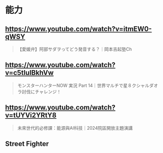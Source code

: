 # 能力

## https://www.youtube.com/watch?v=itmEW0-qWSY

> 【愛媛弁】阿部サダヲってどう発音する？｜岡本吉起塾Ch 

## https://www.youtube.com/watch?v=c5tIuIBkhVw

> モンスターハンターNOW 実況 Part 14｜世界マルチで星８クシャルダオラ討伐にチャレンジ！

## https://www.youtube.com/watch?v=tUYVi2YRtY8

> 未來世代的必修課：能源與AI科技｜2024院區開放主題演講 

## Street Fighter
